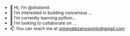 - 👋 Hi, I’m @sholomit
- 👀 I’m interested in building concensus ...
- 🌱 I’m currently learning python...
- 💞️ I’m looking to collaborate on ...
- 📫 You can reach me at ximenatezanospinto@gmail.com

<!---
sholomit/sholomit is a ✨ special ✨ repository because its `README.md` (this file) appears on your GitHub profile.
You can click the Preview link to take a look at your changes.
--->
